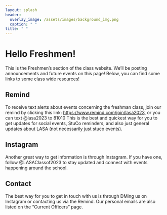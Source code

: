 ```yaml
---
layout: splash
header:
  overlay_image: /assets/images/background_img.png
  caption: " "
title: " "
---
```


# Hello Freshmen!
This is the Freshmen’s section of the class website. We’ll be posting announcements and future events on this page! Below, you can find some links to some class wide resources!

## Remind
To receive text alerts about events concerning the freshman class, join our remind by clicking this link: <https://www.remind.com/join/lasa2023>, or you can text @lasa2023 to 81010 This is the best and quickest way for you to get updates for social events, StuCo reminders, and also just general updates about LASA (not necessarily just stuco events).

## Instagram
Another great way to get information is through Instagram. If you have one, follow @LASAClassof2023 to stay updated and connect with events happening around the school. 

## Contact
The best way for you to get in touch with us is through DMing us on Instagram or contacting us via the Remind. Our personal emails are also listed on the “Current Officers” page.


